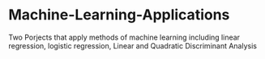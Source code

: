 # Machine-Learning-Applications
Two Porjects that apply methods of machine learning including linear regression, logistic regression, Linear and Quadratic Discriminant Analysis 
